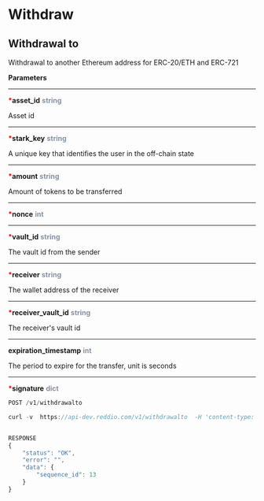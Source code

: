 
# Withdraw

## Withdrawal to

Withdrawal to another Ethereum address for ERC-20/ETH and ERC-721

**Parameters**


---

<strong style='color:red'>*</strong>**asset_id** <strong style='color:#8792a2'>string</strong>

Asset id

---

<strong style='color:red'>*</strong>**stark_key** <strong style='color:#8792a2'>string</strong>

A unique key that identifies the user in the off-chain state

---

<strong style='color:red'>*</strong>**amount** <strong style='color:#8792a2'>string</strong>

Amount of tokens to be transferred


---

<strong style='color:red'>*</strong>**nonce** <strong style='color:#8792a2'>int</strong>

---

<strong style='color:red'>*</strong>**vault_id** <strong style='color:#8792a2'>string</strong>

The vault id from the sender

---

<strong style='color:red'>*</strong>**receiver** <strong style='color:#8792a2'>string</strong>

The wallet address of the receiver

---

<strong style='color:red'>*</strong>**receiver_vault_id** <strong style='color:#8792a2'>string</strong>

The receiver's vault id

---

**expiration_timestamp** <strong style='color:#8792a2'>int</strong>


The period to expire for the transfer, unit is seconds

---

<strong style='color:red'>*</strong>**signature** <strong style='color:#8792a2'>dict</strong>


```jsx
POST /v1/withdrawalto
```

```jsx
curl -v  https://api-dev.reddio.com/v1/withdrawalto  -H 'content-type: application/json'  -d '{ "contract_address":"0x4240e8b8c0b6e6464a13f555f6395bbfe1c4bdf1", "asset_id":"0x284698644e92ad774d6e601d9f0cefa137872d0eeadc92ea3fe1fb973d32594", "stark_key":"0x761f1709a72a7e1d9a503faf2a1067686f315acdc825a804e1281fbd39accda", "amount":10, "token_id":"1" ,"nonce":100, "vault_id":1000, "receiver": "0x761f1709a72a7e1d9a503faf2a1067686f315acdc825a804e1281fbd39accda", "receiver_vault_id":10,"expiration_timestamp":4194303, "signature":{"r":"0xab","s":"0xbb"}}'
```

```jsx

RESPONSE
{
	"status": "OK",
	"error": "",
	"data": {
		"sequence_id": 13
	}
}

```